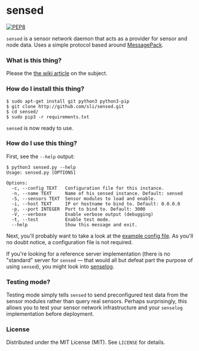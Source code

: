 # sensed

[![PEP8](https://img.shields.io/badge/code%20style-pep8-orange.svg)](https://www.python.org/dev/peps/pep-0008/)

`sensed` is a sensor network daemon that acts as a provider for sensor and node data. Uses a simple protocol based around [MessagePack](http://msgpack.org/).

### What is this thing?

Please the [the wiki article](https://github.com/sli/sensed/wiki/What-is-sensed%3F) on the subject.


### How do I install this thing?

    $ sudo apt-get install git python3 python3-pip
    $ git clone http://github.com/sli/sensed.git
    $ cd sensed/
    $ sudo pip3 -r requirements.txt

`sensed` is now ready to use.

### How do I use this thing?

First, see the `--help` output:

    $ python3 sensed.py --help
    Usage: sensed.py [OPTIONS]

    Options:
      -c, --config TEXT   Configuration file for this instance.
      -n, --name TEXT     Name of his sensed instance. Default: sensed
      -S, --sensors TEXT  Sensor modules to load and enable.
      -i, --host TEXT     IP or hostname to bind to. Default: 0.0.0.0
      -p, --port INTEGER  Port to bind to. Default: 3000
      -V, --verbose       Enable verbose output (debugging)
      -t, --test          Enable test mode.
      --help              Show this message and exit.

Next, you'll probably want to take a look at the [example config file](https://github.com/sli/sensed/blob/python/config/config.sample.json). As you'll no doubt notice, a configuration file is not required.

If you're looking for a reference server implementation (there is no "standard" server for `sensed` &mdash; that would all but defeat part the purpose of using `sensed`), you might look into [senselog](https://github.com/sli/senselog).

### Testing mode?

Testing mode simply tells `sensed` to send preconfigured test data from the sensor modules rather than query real sensors. Perhaps surprisingly, this allows you to test your sensor network infrastructure and your `senselog` implementation before deployment.

### License

Distributed under the MIT License (MIT). See `LICENSE` for details.
